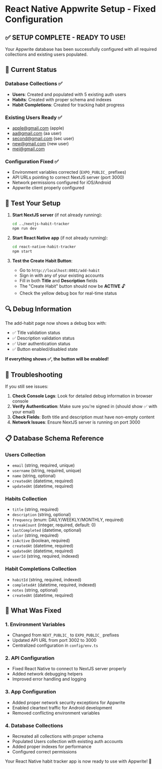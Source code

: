 # React Native Appwrite Setup - Fixed Configuration

## ✅ **SETUP COMPLETE - READY TO USE!**

Your Appwrite database has been successfully configured with all required collections and existing users populated.

## 🎯 **Current Status**

### Database Collections ✅

- **Users**: Created and populated with 5 existing auth users
- **Habits**: Created with proper schema and indexes
- **Habit Completions**: Created for tracking habit progress

### Existing Users Ready ✅

- apple@gmail.com (apple)
- aa@gmail.com (aa user)
- second@gmail.com (sec user)
- new@gmail.com (new user)
- mei@gmail.com

### Configuration Fixed ✅

- Environment variables corrected (`EXPO_PUBLIC_` prefixes)
- API URLs pointing to correct NextJS server (port 3000)
- Network permissions configured for iOS/Android
- Appwrite client properly configured

## 🚀 **Test Your Setup**

1. **Start NextJS server** (if not already running):

   ```bash
   cd ../nextjs-habit-tracker
   npm run dev
   ```

2. **Start React Native app** (if not already running):

   ```bash
   cd react-native-habit-tracker
   npm start
   ```

3. **Test the Create Habit Button**:
   - Go to `http://localhost:8081/add-habit`
   - Sign in with any of your existing accounts
   - Fill in both **Title** and **Description** fields
   - The "Create Habit" button should now be **ACTIVE** 🔓
   - Check the yellow debug box for real-time status

## 🔍 **Debug Information**

The add-habit page now shows a debug box with:

- ✅ Title validation status
- ✅ Description validation status
- ✅ User authentication status
- ✅ Button enabled/disabled state

**If everything shows ✅, the button will be enabled!**

## 🐛 **Troubleshooting**

If you still see issues:

1. **Check Console Logs**: Look for detailed debug information in browser console
2. **Verify Authentication**: Make sure you're signed in (should show ✅ with your email)
3. **Check Fields**: Both title and description must have non-empty content
4. **Network Issues**: Ensure NextJS server is running on port 3000

## 📋 **Database Schema Reference**

### Users Collection

- `email` (string, required, unique)
- `username` (string, required, unique)
- `name` (string, optional)
- `createdAt` (datetime, required)
- `updatedAt` (datetime, required)

### Habits Collection

- `title` (string, required)
- `description` (string, optional)
- `frequency` (enum: DAILY/WEEKLY/MONTHLY, required)
- `streakCount` (integer, required, default: 0)
- `lastCompleted` (datetime, optional)
- `color` (string, required)
- `isActive` (boolean, required)
- `createdAt` (datetime, required)
- `updatedAt` (datetime, required)
- `userId` (string, required, indexed)

### Habit Completions Collection

- `habitId` (string, required, indexed)
- `completedAt` (datetime, required, indexed)
- `notes` (string, optional)
- `createdAt` (datetime, required)

## 🔗 **What Was Fixed**

### 1. Environment Variables

- Changed from `NEXT_PUBLIC_` to `EXPO_PUBLIC_` prefixes
- Updated API URL from port 3002 to 3000
- Centralized configuration in `config/env.ts`

### 2. API Configuration

- Fixed React Native to connect to NextJS server properly
- Added network debugging helpers
- Improved error handling and logging

### 3. App Configuration

- Added proper network security exceptions for Appwrite
- Enabled cleartext traffic for Android development
- Removed conflicting environment variables

### 4. Database Collections

- Recreated all collections with proper schema
- Populated Users collection with existing auth accounts
- Added proper indexes for performance
- Configured correct permissions

Your React Native habit tracker app is now ready to use with Appwrite! 🎉
